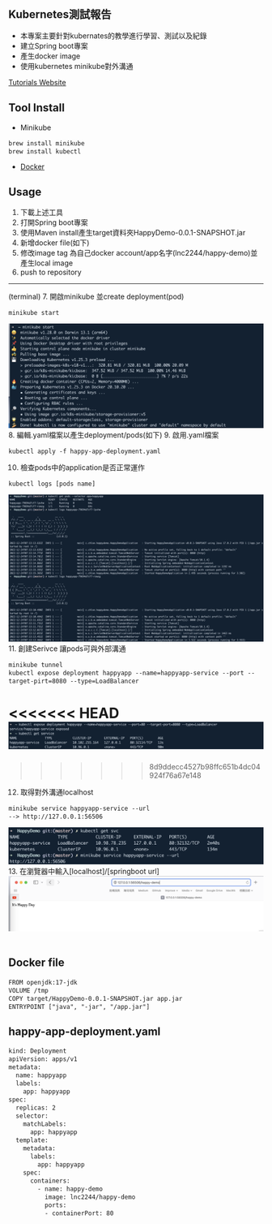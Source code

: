 

## Kubernetes測試報告

- 本專案主要針對kubernates的教學進行學習、測試以及紀錄
- 建立Spring boot專案
- 產生docker image
- 使用kubernetes minikube對外溝通

[Tutorials Website](https://kubernetes.io/docs/tutorials)
## Tool Install
- Minikube
```
brew install minikube
brew install kubectl
```

- [Docker](https://docs.docker.com/get-docker/) 

## Usage

1. 下載上述工具
2. 打開Spring boot專案
3. 使用Maven install產生target資料夾HappyDemo-0.0.1-SNAPSHOT.jar
4. 新增docker file(如下)
5. 修改image tag 為自己docker account/app名字(lnc2244/happy-demo)並產生local image
6. push to repository
---
(terminal)
7. 開啟minikube 並create deployment(pod)
```
minikube start
```
![minikube start](https://github.com/lnc0119/k8s-review/blob/8d9ddecc4527b98ffc651b4dc04924f76a67e148/src/images/demo/minikube-start.png)
8. 編輯.yaml檔案以產生deployment/pods(如下)
9. 啟用.yaml檔案
```
kubectl apply -f happy-app-deployment.yaml
```
10. 檢查pods中的application是否正常運作
```
kubectl logs [pods name]
```
![kubectl-logs](https://github.com/lnc0119/k8s-review/blob/8d9ddecc4527b98ffc651b4dc04924f76a67e148/src/images/demo/kubectl-logs.png)
11. 創建Serivce 讓pods可與外部溝通
```
minikube tunnel
kubectl expose deployment happyapp --name=happyapp-service --port --target-pirt=8080 --type=LoadBalancer

```
<<<<<<< HEAD
![kubectl expose](https://github.com/lnc0119/k8s-review/blob/8d9ddecc4527b98ffc651b4dc04924f76a67e148/src/images/demo/kubectl-expose.png)
=======
>>>>>>> 8d9ddecc4527b98ffc651b4dc04924f76a67e148
12. 取得對外溝通localhost
```
minikube service happyapp-service --url 
--> http://127.0.0.1:56506
```
![get url](https://github.com/lnc0119/k8s-review/blob/8d9ddecc4527b98ffc651b4dc04924f76a67e148/src/images/demo/minikube-get-url.png)
13. 在瀏覽器中輸入[localhost]/[springboot url]
![final demo](https://github.com/lnc0119/k8s-review/blob/8d9ddecc4527b98ffc651b4dc04924f76a67e148/src/images/demo/final-demo.png)
![]()




## Docker file
```
FROM openjdk:17-jdk
VOLUME /tmp
COPY target/HappyDemo-0.0.1-SNAPSHOT.jar app.jar
ENTRYPOINT ["java", "-jar", "/app.jar"]
```

## happy-app-deployment.yaml
```
kind: Deployment
apiVersion: apps/v1
metadata:
  name: happyapp
  labels:
    app: happyapp
spec:
  replicas: 2
  selector:
    matchLabels:
      app: happyapp
  template:
    metadata:
      labels:
        app: happyapp
    spec:
      containers:
        - name: happy-demo
          image: lnc2244/happy-demo
          ports:
          - containerPort: 80
```


